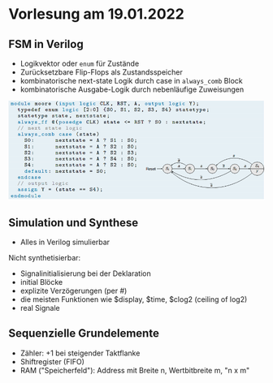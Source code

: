 # Vorlesung am 19.01.2022
## FSM in Verilog
- Logikvektor oder `enum` für Zustände
- Zurücksetzbare Flip-Flops als Zustandsspeicher
- kombinatorische next-state Logik durch case in `always_comb` Block
- kombinatorische Ausgabe-Logik durch nebenläufige Zuweisungen

![](./26.01.2022/moore.png)


## Simulation und Synthese
- Alles in Verilog simulierbar

Nicht synthetisierbar:
- Signalinitialisierung bei der Deklaration
- initial Blöcke
- explizite Verzögerungen (per #)
- die meisten Funktionen wie $display, $time, $clog2 (ceiling of log2)
- real Signale


## Sequenzielle Grundelemente
- Zähler: +1 bei steigender Taktflanke
- Shiftregister (FIFO)
- RAM ("Speicherfeld"): Address mit Breite n, Wertbitbreite m, "n x m" 
